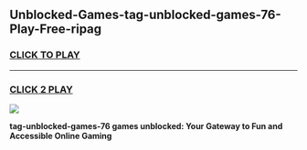
## Unblocked-Games-tag-unblocked-games-76-Play-Free-ripag
<h3>
<a href="https://premium76.site?title=tag-unblocked-games-76&ref=15A">CLICK TO PLAY</a></h3>
<hr>

<h3>
<a href="https://premium76.site?title=tag-unblocked-games-76&ref=15A">CLICK 2 PLAY</a>
  
</h3>

<a href="https://premium76.site?title=tag-unblocked-games-76&ref=15A"><img src="https://clearcache.store/games.png"></a>


**tag-unblocked-games-76 games unblocked: Your Gateway to Fun and Accessible Online Gaming**
